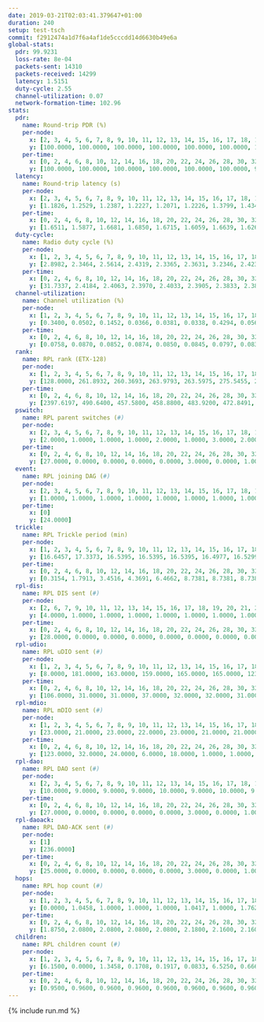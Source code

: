```yaml
---
date: 2019-03-21T02:03:41.379647+01:00
duration: 240
setup: test-tsch
commit: f2912474a1d7f6a4af1de5cccdd14d6630b49e6a
global-stats:
  pdr: 99.9231
  loss-rate: 8e-04
  packets-sent: 14310
  packets-received: 14299
  latency: 1.5151
  duty-cycle: 2.55
  channel-utilization: 0.07
  network-formation-time: 102.96
stats:
  pdr:
    name: Round-trip PDR (%)
    per-node:
      x: [2, 3, 4, 5, 6, 7, 8, 9, 10, 11, 12, 13, 14, 15, 16, 17, 18, 19, 20, 21, 22, 23, 24, 25]
      y: [100.0000, 100.0000, 100.0000, 100.0000, 100.0000, 100.0000, 100.0000, 100.0000, 100.0000, 99.8371, 100.0000, 100.0000, 100.0000, 100.0000, 100.0000, 99.1909, 100.0000, 100.0000, 99.6610, 99.8236, 99.8336, 100.0000, 100.0000, 99.8400]
    per-time:
      x: [0, 2, 4, 6, 8, 10, 12, 14, 16, 18, 20, 22, 24, 26, 28, 30, 32, 34, 36, 38, 40, 42, 44, 46, 48, 50, 52, 54, 56, 58, 60, 62, 64, 66, 68, 70, 72, 74, 76, 78, 80, 82, 84, 86, 88, 90, 92, 94, 96, 98, 100, 102, 104, 106, 108, 110, 112, 114, 116, 118, 120, 122, 124, 126, 128, 130, 132, 134, 136, 138, 140, 142, 144, 146, 148, 150, 152, 154, 156, 158, 160, 162, 164, 166, 168, 170, 172, 174, 176, 178, 180, 182, 184, 186, 188, 190, 192, 194, 196, 198, 200, 202, 204, 206, 208, 210, 212, 214, 216, 218, 220, 222, 224, 226, 228, 230, 232, 234, 236, 238, 240]
      y: [100.0000, 100.0000, 100.0000, 100.0000, 100.0000, 100.0000, 99.1667, 100.0000, 100.0000, 100.0000, 97.5000, 100.0000, 100.0000, 99.1667, 100.0000, 100.0000, 100.0000, 100.0000, 100.0000, 100.0000, 100.0000, 100.0000, 100.0000, 100.0000, 100.0000, 100.0000, 99.1667, 100.0000, 100.0000, 100.0000, 100.0000, 100.0000, 100.0000, 100.0000, 100.0000, 100.0000, 100.0000, 100.0000, 100.0000, 100.0000, 100.0000, 100.0000, 100.0000, 99.1667, 100.0000, 100.0000, 100.0000, 100.0000, 100.0000, 100.0000, 100.0000, 99.1667, 100.0000, 100.0000, 100.0000, 100.0000, 100.0000, 100.0000, 100.0000, 99.1667, 100.0000, 100.0000, 100.0000, 100.0000, 99.1667, 100.0000, 100.0000, 100.0000, 100.0000, 100.0000, 100.0000, 100.0000, 100.0000, 100.0000, 100.0000, 100.0000, 100.0000, 100.0000, 100.0000, 100.0000, 100.0000, 100.0000, 100.0000, 100.0000, 100.0000, 100.0000, 100.0000, 100.0000, 100.0000, 100.0000, 100.0000, 100.0000, 100.0000, 100.0000, 100.0000, 100.0000, 100.0000, 100.0000, 100.0000, 100.0000, 100.0000, 100.0000, 99.1667, 100.0000, 100.0000, 100.0000, 100.0000, 100.0000, 100.0000, 100.0000, 100.0000, 100.0000, 100.0000, 100.0000, 100.0000, 100.0000, 100.0000, 100.0000, 100.0000, 100.0000, null]
  latency:
    name: Round-trip latency (s)
    per-node:
      x: [2, 3, 4, 5, 6, 7, 8, 9, 10, 11, 12, 13, 14, 15, 16, 17, 18, 19, 20, 21, 22, 23, 24, 25]
      y: [1.1826, 1.2529, 1.2387, 1.2227, 1.2071, 1.2226, 1.3799, 1.4346, 1.4231, 1.7442, 1.4184, 1.4304, 1.6273, 1.4589, 1.4401, 1.5682, 1.6307, 1.7290, 1.6581, 1.7736, 1.7535, 1.8522, 1.8196, 1.8761]
    per-time:
      x: [0, 2, 4, 6, 8, 10, 12, 14, 16, 18, 20, 22, 24, 26, 28, 30, 32, 34, 36, 38, 40, 42, 44, 46, 48, 50, 52, 54, 56, 58, 60, 62, 64, 66, 68, 70, 72, 74, 76, 78, 80, 82, 84, 86, 88, 90, 92, 94, 96, 98, 100, 102, 104, 106, 108, 110, 112, 114, 116, 118, 120, 122, 124, 126, 128, 130, 132, 134, 136, 138, 140, 142, 144, 146, 148, 150, 152, 154, 156, 158, 160, 162, 164, 166, 168, 170, 172, 174, 176, 178, 180, 182, 184, 186, 188, 190, 192, 194, 196, 198, 200, 202, 204, 206, 208, 210, 212, 214, 216, 218, 220, 222, 224, 226, 228, 230, 232, 234, 236, 238, 240]
      y: [1.6511, 1.5877, 1.6681, 1.6850, 1.6715, 1.6059, 1.6639, 1.6265, 1.7061, 1.5505, 1.5985, 1.5858, 1.6279, 1.5803, 1.4957, 1.5083, 1.4996, 1.5379, 1.5196, 1.5185, 1.5482, 1.5097, 1.5422, 1.5412, 1.5152, 1.5314, 1.5444, 1.5221, 1.5215, 1.4959, 1.5318, 1.5242, 1.5601, 1.5186, 1.5371, 1.5372, 1.4944, 1.5157, 1.4967, 1.5358, 1.5166, 1.5281, 1.5301, 1.5024, 1.5208, 1.5201, 1.4960, 1.4997, 1.5224, 1.4707, 1.4467, 1.5114, 1.5026, 1.5122, 1.4815, 1.5044, 1.4785, 1.5196, 1.4733, 1.5370, 1.5204, 1.4809, 1.5285, 1.5074, 1.5390, 1.4993, 1.5281, 1.4893, 1.5094, 1.4827, 1.5806, 1.5499, 1.4901, 1.4970, 1.4582, 1.4528, 1.5071, 1.4572, 1.4435, 1.5069, 1.4959, 1.5114, 1.4975, 1.5373, 1.5209, 1.4548, 1.5384, 1.4350, 1.5256, 1.4889, 1.4970, 1.4748, 1.4830, 1.4667, 1.4720, 1.4966, 1.4806, 1.4682, 1.4423, 1.5252, 1.4772, 1.4731, 1.4612, 1.4874, 1.4644, 1.4856, 1.4779, 1.4444, 1.4557, 1.5103, 1.4738, 1.4398, 1.5014, 1.4896, 1.4782, 1.4359, 1.4595, 1.4896, 1.4754, 1.4884, null]
  duty-cycle:
    name: Radio duty cycle (%)
    per-node:
      x: [1, 2, 3, 4, 5, 6, 7, 8, 9, 10, 11, 12, 13, 14, 15, 16, 17, 18, 19, 20, 21, 22, 23, 24, 25]
      y: [2.8982, 2.3464, 2.5614, 2.4319, 2.3365, 2.3631, 3.2346, 2.4232, 2.6676, 2.5268, 2.6020, 2.5855, 2.7275, 2.6237, 2.8001, 2.6054, 2.5725, 2.7061, 2.4235, 2.7190, 2.7253, 2.7068, 2.6818, 2.8048, 2.6840]
    per-time:
      x: [0, 2, 4, 6, 8, 10, 12, 14, 16, 18, 20, 22, 24, 26, 28, 30, 32, 34, 36, 38, 40, 42, 44, 46, 48, 50, 52, 54, 56, 58, 60, 62, 64, 66, 68, 70, 72, 74, 76, 78, 80, 82, 84, 86, 88, 90, 92, 94, 96, 98, 100, 102, 104, 106, 108, 110, 112, 114, 116, 118, 120, 122, 124, 126, 128, 130, 132, 134, 136, 138, 140, 142, 144, 146, 148, 150, 152, 154, 156, 158, 160, 162, 164, 166, 168, 170, 172, 174, 176, 178, 180, 182, 184, 186, 188, 190, 192, 194, 196, 198, 200, 202, 204, 206, 208, 210, 212, 214, 216, 218, 220, 222, 224, 226, 228, 230, 232, 234, 236, 238]
      y: [31.7337, 2.4184, 2.4063, 2.3970, 2.4033, 2.3905, 2.3833, 2.3881, 2.4024, 2.3945, 2.3677, 2.3957, 2.3952, 2.3954, 2.4317, 2.3935, 2.4370, 2.2629, 2.3820, 2.2421, 2.3967, 2.3971, 2.4004, 2.3981, 2.3974, 2.4074, 2.3948, 2.3939, 2.3985, 2.3950, 2.3873, 2.3998, 2.3983, 2.4094, 2.4025, 2.3915, 2.3983, 2.3860, 2.3906, 2.3862, 2.4061, 2.3976, 2.4062, 2.4096, 2.3856, 2.3951, 2.3962, 2.4017, 2.3922, 2.4002, 2.3922, 2.3781, 2.3818, 2.3894, 2.3895, 2.3791, 2.4040, 2.4063, 2.3931, 2.3836, 2.4003, 2.3934, 2.3838, 2.3939, 2.3821, 2.4033, 2.4003, 2.4040, 2.3923, 2.4016, 2.3882, 2.4128, 2.3977, 2.3969, 2.3885, 2.3885, 2.3880, 2.3974, 2.3923, 2.3793, 2.3982, 2.3916, 2.3987, 2.3984, 2.4000, 2.3979, 2.3877, 2.3953, 2.3723, 2.3976, 2.3970, 2.3877, 2.3923, 2.3946, 2.3938, 2.3895, 2.4021, 2.3854, 2.3898, 2.3872, 2.4164, 2.3973, 2.3897, 2.4042, 2.4000, 2.3955, 2.3934, 2.3913, 2.3888, 2.3921, 2.6585, 2.4243, 2.3405, 2.3590, 2.4043, 2.3894, 2.3850, 2.3863, 2.3997, 2.3947]
  channel-utilization:
    name: Channel utilization (%)
    per-node:
      x: [1, 2, 3, 4, 5, 6, 7, 8, 9, 10, 11, 12, 13, 14, 15, 16, 17, 18, 19, 20, 21, 22, 23, 24, 25]
      y: [0.3400, 0.0502, 0.1452, 0.0366, 0.0381, 0.0338, 0.4294, 0.0562, 0.0492, 0.0334, 0.0357, 0.0315, 0.1360, 0.0309, 0.1645, 0.0496, 0.0448, 0.0983, 0.0614, 0.0462, 0.0352, 0.0393, 0.0307, 0.0303, 0.0316]
    per-time:
      x: [0, 2, 4, 6, 8, 10, 12, 14, 16, 18, 20, 22, 24, 26, 28, 30, 32, 34, 36, 38, 40, 42, 44, 46, 48, 50, 52, 54, 56, 58, 60, 62, 64, 66, 68, 70, 72, 74, 76, 78, 80, 82, 84, 86, 88, 90, 92, 94, 96, 98, 100, 102, 104, 106, 108, 110, 112, 114, 116, 118, 120, 122, 124, 126, 128, 130, 132, 134, 136, 138, 140, 142, 144, 146, 148, 150, 152, 154, 156, 158, 160, 162, 164, 166, 168, 170, 172, 174, 176, 178, 180, 182, 184, 186, 188, 190, 192, 194, 196, 198, 200, 202, 204, 206, 208, 210, 212, 214, 216, 218, 220, 222, 224, 226, 228, 230, 232, 234, 236, 238]
      y: [0.0758, 0.0870, 0.0852, 0.0874, 0.0850, 0.0845, 0.0797, 0.0833, 0.0862, 0.0858, 0.0721, 0.0865, 0.0828, 0.0836, 0.0995, 0.0794, 0.1147, 0.0323, 0.0358, 0.0354, 0.0816, 0.0829, 0.0828, 0.0822, 0.0820, 0.0843, 0.0797, 0.0826, 0.0843, 0.0820, 0.0788, 0.0824, 0.0823, 0.0876, 0.0819, 0.0802, 0.0835, 0.0782, 0.0807, 0.0776, 0.0846, 0.0835, 0.0852, 0.0874, 0.0776, 0.0823, 0.0822, 0.0849, 0.0786, 0.0817, 0.0795, 0.0731, 0.0761, 0.0808, 0.0794, 0.0745, 0.0850, 0.0864, 0.0799, 0.0753, 0.0839, 0.0811, 0.0769, 0.0818, 0.0773, 0.0850, 0.0830, 0.0828, 0.0781, 0.0839, 0.0774, 0.0900, 0.0816, 0.0833, 0.0773, 0.0782, 0.0771, 0.0818, 0.0793, 0.0749, 0.0827, 0.0806, 0.0838, 0.0833, 0.0838, 0.0811, 0.0781, 0.0822, 0.0721, 0.0842, 0.0818, 0.0781, 0.0798, 0.0814, 0.0805, 0.0798, 0.0847, 0.0775, 0.0771, 0.0787, 0.0905, 0.0817, 0.0778, 0.0837, 0.0827, 0.0814, 0.0805, 0.0793, 0.0787, 0.0803, 0.2352, 0.0920, 0.0414, 0.0397, 0.0853, 0.0795, 0.0768, 0.0783, 0.0854, 0.0809]
  rank:
    name: RPL rank (ETX-128)
    per-node:
      x: [1, 2, 3, 4, 5, 6, 7, 8, 9, 10, 11, 12, 13, 14, 15, 16, 17, 18, 19, 20, 21, 22, 23, 24, 25]
      y: [128.0000, 261.8932, 260.3693, 263.9793, 263.5975, 275.5455, 265.6598, 379.4527, 409.2686, 409.5185, 466.6639, 395.4752, 396.9421, 791.6478, 410.7314, 679.5950, 432.2107, 534.2951, 523.2043, 547.6667, 604.3208, 550.5935, 684.1822, 674.8354, 681.8204]
    per-time:
      x: [0, 2, 4, 6, 8, 10, 12, 14, 16, 18, 20, 22, 24, 26, 28, 30, 32, 34, 36, 38, 40, 42, 44, 46, 48, 50, 52, 54, 56, 58, 60, 62, 64, 66, 68, 70, 72, 74, 76, 78, 80, 82, 84, 86, 88, 90, 92, 94, 96, 98, 100, 102, 104, 106, 108, 110, 112, 114, 116, 118, 120, 122, 124, 126, 128, 130, 132, 134, 136, 138, 140, 142, 144, 146, 148, 150, 152, 154, 156, 158, 160, 162, 164, 166, 168, 170, 172, 174, 176, 178, 180, 182, 184, 186, 188, 190, 192, 194, 196, 198, 200, 202, 204, 206, 208, 210, 212, 214, 216, 218, 220, 222, 224, 226, 228, 230, 232, 234, 236, 238]
      y: [2397.6197, 490.6400, 457.5800, 458.8800, 483.9200, 472.8491, 471.9800, 477.9804, 472.0000, 460.2353, 456.9000, 462.3137, 454.5400, 457.2353, 473.1698, 454.3800, 296.8403, 283.9452, 274.2888, 290.7544, 438.2941, 443.9608, 440.5600, 443.5200, 447.7059, 442.0000, 438.8800, 443.0556, 437.8431, 434.8600, 436.5882, 431.5000, 429.3200, 421.7800, 421.2800, 420.2400, 421.3800, 420.5800, 420.9400, 423.9600, 426.2600, 427.1200, 430.6800, 435.2400, 429.1000, 426.5200, 427.8039, 430.2353, 425.1600, 425.8000, 424.9400, 423.7600, 428.5400, 433.0784, 426.6600, 424.7400, 425.6863, 430.3654, 422.8000, 420.5400, 425.5098, 420.2000, 420.9600, 423.0200, 420.3000, 419.2549, 422.9412, 421.6400, 420.4600, 417.8400, 417.8400, 425.7000, 423.6400, 419.7600, 418.4615, 415.8600, 415.2000, 416.9400, 416.7800, 418.4902, 419.7059, 413.7000, 418.7647, 417.2400, 423.3333, 424.9200, 423.0600, 425.8800, 425.6078, 421.2549, 432.2264, 417.6800, 425.8600, 424.2400, 428.7200, 418.6600, 418.7000, 419.6471, 421.0000, 418.6200, 420.0400, 421.8627, 415.0400, 423.8000, 419.8800, 419.7600, 418.3000, 418.1000, 418.8000, 418.8400, 419.2400, 506.5714, 511.0110, 511.9396, 484.8323, 411.7000, 412.4400, 415.5400, 414.7600, 415.9800]
  pswitch:
    name: RPL parent switches (#)
    per-node:
      x: [2, 3, 4, 5, 6, 7, 8, 9, 10, 11, 12, 13, 14, 15, 16, 17, 18, 19, 20, 21, 22, 23, 24, 25]
      y: [2.0000, 1.0000, 1.0000, 1.0000, 2.0000, 1.0000, 3.0000, 2.0000, 3.0000, 4.0000, 2.0000, 2.0000, 7.0000, 2.0000, 2.0000, 2.0000, 4.0000, 3.0000, 1.0000, 1.0000, 7.0000, 8.0000, 4.0000, 6.0000]
    per-time:
      x: [0, 2, 4, 6, 8, 10, 12, 14, 16, 18, 20, 22, 24, 26, 28, 30, 32, 34, 36, 38, 40, 42, 44, 46, 48, 50, 52, 54, 56, 58, 60, 62, 64, 66, 68, 70, 72, 74, 76, 78, 80, 82, 84, 86, 88, 90, 92, 94, 96, 98, 100, 102, 104, 106, 108, 110, 112, 114, 116, 118, 120, 122, 124, 126, 128, 130, 132, 134, 136, 138, 140, 142, 144, 146, 148, 150, 152, 154, 156, 158, 160, 162, 164, 166, 168, 170, 172, 174, 176, 178, 180, 182, 184, 186, 188, 190, 192, 194, 196, 198, 200, 202]
      y: [27.0000, 0.0000, 0.0000, 0.0000, 0.0000, 3.0000, 0.0000, 1.0000, 1.0000, 1.0000, 0.0000, 1.0000, 0.0000, 1.0000, 3.0000, 0.0000, 0.0000, 0.0000, 0.0000, 1.0000, 1.0000, 1.0000, 0.0000, 0.0000, 1.0000, 0.0000, 0.0000, 4.0000, 1.0000, 0.0000, 1.0000, 0.0000, 0.0000, 0.0000, 0.0000, 0.0000, 0.0000, 0.0000, 0.0000, 0.0000, 0.0000, 0.0000, 0.0000, 0.0000, 0.0000, 0.0000, 1.0000, 1.0000, 0.0000, 0.0000, 0.0000, 0.0000, 0.0000, 1.0000, 0.0000, 0.0000, 1.0000, 2.0000, 0.0000, 0.0000, 1.0000, 0.0000, 0.0000, 0.0000, 0.0000, 1.0000, 1.0000, 0.0000, 0.0000, 0.0000, 0.0000, 0.0000, 0.0000, 0.0000, 2.0000, 0.0000, 0.0000, 0.0000, 0.0000, 1.0000, 1.0000, 0.0000, 1.0000, 0.0000, 1.0000, 0.0000, 0.0000, 0.0000, 1.0000, 1.0000, 3.0000, 0.0000, 0.0000, 0.0000, 0.0000, 0.0000, 0.0000, 1.0000, 1.0000, 0.0000, 0.0000, 1.0000]
  event:
    name: RPL joining DAG (#)
    per-node:
      x: [2, 3, 4, 5, 6, 7, 8, 9, 10, 11, 12, 13, 14, 15, 16, 17, 18, 19, 20, 21, 22, 23, 24, 25]
      y: [1.0000, 1.0000, 1.0000, 1.0000, 1.0000, 1.0000, 1.0000, 1.0000, 1.0000, 1.0000, 1.0000, 1.0000, 1.0000, 1.0000, 1.0000, 1.0000, 1.0000, 1.0000, 1.0000, 1.0000, 1.0000, 1.0000, 1.0000, 1.0000]
    per-time:
      x: [0]
      y: [24.0000]
  trickle:
    name: RPL Trickle period (min)
    per-node:
      x: [1, 2, 3, 4, 5, 6, 7, 8, 9, 10, 11, 12, 13, 14, 15, 16, 17, 18, 19, 20, 21, 22, 23, 24, 25]
      y: [16.6457, 17.3373, 16.5395, 16.5395, 16.5395, 16.4977, 16.5299, 16.4599, 16.5267, 16.5309, 16.5345, 16.5270, 16.5270, 16.5460, 16.5270, 16.4906, 16.5270, 16.4282, 17.3303, 16.5914, 16.5914, 16.6129, 16.5811, 16.5472, 16.6094]
    per-time:
      x: [0, 2, 4, 6, 8, 10, 12, 14, 16, 18, 20, 22, 24, 26, 28, 30, 32, 34, 36, 38, 40, 42, 44, 46, 48, 50, 52, 54, 56, 58, 60, 62, 64, 66, 68, 70, 72, 74, 76, 78, 80, 82, 84, 86, 88, 90, 92, 94, 96, 98, 100, 102, 104, 106, 108, 110, 112, 114, 116, 118, 120, 122, 124, 126, 128, 130, 132, 134, 136, 138, 140, 142, 144, 146, 148, 150, 152, 154, 156, 158, 160, 162, 164, 166, 168, 170, 172, 174, 176, 178, 180, 182, 184, 186, 188, 190, 192, 194, 196, 198, 200, 202, 204, 206, 208, 210, 212, 214, 216, 218, 220, 222, 224, 226, 228, 230, 232, 234, 236, 238]
      y: [0.3154, 1.7913, 3.4516, 4.3691, 6.4662, 8.7381, 8.7381, 8.7381, 8.9095, 17.3049, 17.4763, 17.4763, 17.4763, 17.4763, 17.4763, 17.4763, 17.4763, 17.4763, 17.4763, 17.4763, 17.4763, 17.4763, 17.4763, 17.4763, 17.4763, 17.4763, 17.4763, 17.4763, 17.4763, 17.4763, 17.4763, 17.4763, 17.4763, 17.4763, 17.4763, 17.4763, 17.4763, 17.4763, 17.4763, 17.4763, 17.4763, 17.4763, 17.4763, 17.4763, 17.4763, 17.4763, 17.4763, 17.4763, 17.4763, 17.4763, 17.4763, 17.4763, 17.4763, 17.4763, 17.4763, 17.4763, 17.4763, 17.4763, 17.4763, 17.4763, 17.4763, 17.4763, 17.4763, 17.4763, 17.4763, 17.4763, 17.4763, 17.4763, 17.4763, 17.4763, 17.4763, 17.4763, 17.4763, 17.4763, 17.4763, 17.4763, 17.4763, 17.4763, 17.4763, 17.4763, 17.4763, 17.4763, 17.4763, 17.4763, 17.4763, 17.4763, 17.4763, 17.4763, 17.4763, 17.4763, 17.4763, 17.4763, 17.4763, 17.4763, 17.4763, 17.4763, 17.4763, 17.4763, 17.4763, 17.4763, 17.4763, 17.4763, 17.4763, 17.4763, 17.4763, 17.4763, 17.4763, 17.4763, 17.4763, 17.4763, 17.4763, 17.4763, 17.4763, 17.4763, 17.4763, 17.4763, 17.4763, 17.4763, 17.4763, 17.4763]
  rpl-dis:
    name: RPL DIS sent (#)
    per-node:
      x: [2, 6, 7, 9, 10, 11, 12, 13, 14, 15, 16, 17, 18, 19, 20, 21, 22, 23, 24, 25]
      y: [4.0000, 1.0000, 1.0000, 1.0000, 1.0000, 1.0000, 1.0000, 1.0000, 3.0000, 1.0000, 2.0000, 1.0000, 1.0000, 8.0000, 1.0000, 1.0000, 2.0000, 2.0000, 3.0000, 1.0000]
    per-time:
      x: [0, 2, 4, 6, 8, 10, 12, 14, 16, 18, 20, 22, 24, 26, 28, 30, 32, 34, 36, 38, 40, 42, 44, 46, 48, 50, 52, 54, 56, 58, 60, 62, 64, 66, 68, 70, 72, 74, 76, 78, 80, 82, 84, 86, 88, 90, 92, 94, 96, 98, 100, 102, 104, 106, 108, 110, 112, 114, 116, 118, 120, 122, 124, 126, 128, 130, 132, 134, 136, 138, 140, 142, 144, 146, 148, 150, 152, 154, 156, 158, 160, 162, 164, 166, 168, 170, 172, 174, 176, 178, 180, 182, 184, 186, 188, 190, 192, 194, 196, 198, 200, 202, 204, 206, 208, 210, 212, 214, 216, 218, 220, 222, 224, 226, 228]
      y: [28.0000, 0.0000, 0.0000, 0.0000, 0.0000, 0.0000, 0.0000, 0.0000, 0.0000, 0.0000, 0.0000, 0.0000, 0.0000, 0.0000, 0.0000, 0.0000, 0.0000, 2.0000, 0.0000, 1.0000, 0.0000, 0.0000, 0.0000, 0.0000, 0.0000, 0.0000, 0.0000, 0.0000, 0.0000, 0.0000, 0.0000, 0.0000, 0.0000, 0.0000, 0.0000, 0.0000, 0.0000, 0.0000, 0.0000, 0.0000, 0.0000, 0.0000, 0.0000, 0.0000, 0.0000, 0.0000, 0.0000, 0.0000, 0.0000, 0.0000, 0.0000, 0.0000, 0.0000, 0.0000, 0.0000, 0.0000, 0.0000, 0.0000, 0.0000, 0.0000, 0.0000, 0.0000, 0.0000, 0.0000, 0.0000, 0.0000, 0.0000, 0.0000, 0.0000, 0.0000, 0.0000, 0.0000, 0.0000, 0.0000, 0.0000, 0.0000, 0.0000, 0.0000, 0.0000, 0.0000, 0.0000, 0.0000, 0.0000, 0.0000, 0.0000, 0.0000, 0.0000, 0.0000, 0.0000, 0.0000, 0.0000, 0.0000, 0.0000, 0.0000, 0.0000, 0.0000, 0.0000, 0.0000, 0.0000, 0.0000, 0.0000, 0.0000, 0.0000, 0.0000, 0.0000, 0.0000, 0.0000, 0.0000, 0.0000, 0.0000, 0.0000, 0.0000, 4.0000, 0.0000, 2.0000]
  rpl-udio:
    name: RPL uDIO sent (#)
    per-node:
      x: [1, 2, 3, 4, 5, 6, 7, 8, 9, 10, 11, 12, 13, 14, 15, 16, 17, 18, 19, 20, 21, 22, 23, 24, 25]
      y: [8.0000, 181.0000, 163.0000, 159.0000, 165.0000, 165.0000, 123.0000, 162.0000, 167.0000, 164.0000, 168.0000, 165.0000, 176.0000, 166.0000, 154.0000, 178.0000, 167.0000, 167.0000, 185.0000, 167.0000, 162.0000, 166.0000, 160.0000, 167.0000, 171.0000]
    per-time:
      x: [0, 2, 4, 6, 8, 10, 12, 14, 16, 18, 20, 22, 24, 26, 28, 30, 32, 34, 36, 38, 40, 42, 44, 46, 48, 50, 52, 54, 56, 58, 60, 62, 64, 66, 68, 70, 72, 74, 76, 78, 80, 82, 84, 86, 88, 90, 92, 94, 96, 98, 100, 102, 104, 106, 108, 110, 112, 114, 116, 118, 120, 122, 124, 126, 128, 130, 132, 134, 136, 138, 140, 142, 144, 146, 148, 150, 152, 154, 156, 158, 160, 162, 164, 166, 168, 170, 172, 174, 176, 178, 180, 182, 184, 186, 188, 190, 192, 194, 196, 198, 200, 202, 204, 206, 208, 210, 212, 214, 216, 218, 220, 222, 224, 226, 228, 230, 232, 234, 236, 238, 240]
      y: [106.0000, 31.0000, 31.0000, 37.0000, 32.0000, 32.0000, 31.0000, 32.0000, 34.0000, 30.0000, 29.0000, 29.0000, 29.0000, 28.0000, 34.0000, 30.0000, 42.0000, 35.0000, 39.0000, 29.0000, 33.0000, 30.0000, 34.0000, 35.0000, 32.0000, 33.0000, 33.0000, 36.0000, 29.0000, 29.0000, 31.0000, 34.0000, 37.0000, 31.0000, 29.0000, 32.0000, 32.0000, 28.0000, 34.0000, 31.0000, 36.0000, 33.0000, 29.0000, 36.0000, 32.0000, 30.0000, 33.0000, 37.0000, 32.0000, 32.0000, 34.0000, 33.0000, 31.0000, 33.0000, 35.0000, 32.0000, 31.0000, 33.0000, 34.0000, 31.0000, 32.0000, 33.0000, 32.0000, 28.0000, 35.0000, 32.0000, 29.0000, 32.0000, 35.0000, 32.0000, 34.0000, 34.0000, 31.0000, 31.0000, 35.0000, 32.0000, 30.0000, 33.0000, 27.0000, 32.0000, 33.0000, 31.0000, 37.0000, 34.0000, 33.0000, 34.0000, 30.0000, 33.0000, 31.0000, 33.0000, 32.0000, 32.0000, 37.0000, 29.0000, 30.0000, 31.0000, 32.0000, 31.0000, 37.0000, 30.0000, 35.0000, 30.0000, 31.0000, 34.0000, 35.0000, 34.0000, 31.0000, 32.0000, 32.0000, 29.0000, 36.0000, 45.0000, 37.0000, 29.0000, 36.0000, 32.0000, 31.0000, 29.0000, 38.0000, 28.0000, 3.0000]
  rpl-mdio:
    name: RPL mDIO sent (#)
    per-node:
      x: [1, 2, 3, 4, 5, 6, 7, 8, 9, 10, 11, 12, 13, 14, 15, 16, 17, 18, 19, 20, 21, 22, 23, 24, 25]
      y: [23.0000, 21.0000, 23.0000, 22.0000, 23.0000, 21.0000, 21.0000, 23.0000, 21.0000, 21.0000, 20.0000, 23.0000, 22.0000, 20.0000, 23.0000, 20.0000, 21.0000, 23.0000, 24.0000, 20.0000, 22.0000, 20.0000, 20.0000, 20.0000, 21.0000]
    per-time:
      x: [0, 2, 4, 6, 8, 10, 12, 14, 16, 18, 20, 22, 24, 26, 28, 30, 32, 34, 36, 38, 40, 42, 44, 46, 48, 50, 52, 54, 56, 58, 60, 62, 64, 66, 68, 70, 72, 74, 76, 78, 80, 82, 84, 86, 88, 90, 92, 94, 96, 98, 100, 102, 104, 106, 108, 110, 112, 114, 116, 118, 120, 122, 124, 126, 128, 130, 132, 134, 136, 138, 140, 142, 144, 146, 148, 150, 152, 154, 156, 158, 160, 162, 164, 166, 168, 170, 172, 174, 176, 178, 180, 182, 184, 186, 188, 190, 192, 194, 196, 198, 200, 202, 204, 206, 208, 210, 212, 214, 216, 218, 220, 222, 224, 226, 228, 230, 232, 234, 236, 238, 240]
      y: [123.0000, 32.0000, 24.0000, 6.0000, 18.0000, 1.0000, 1.0000, 6.0000, 13.0000, 5.0000, 0.0000, 0.0000, 0.0000, 4.0000, 5.0000, 6.0000, 6.0000, 4.0000, 0.0000, 0.0000, 0.0000, 1.0000, 5.0000, 3.0000, 6.0000, 6.0000, 4.0000, 0.0000, 0.0000, 0.0000, 0.0000, 6.0000, 3.0000, 8.0000, 6.0000, 2.0000, 0.0000, 0.0000, 0.0000, 3.0000, 8.0000, 3.0000, 5.0000, 6.0000, 0.0000, 0.0000, 0.0000, 0.0000, 4.0000, 8.0000, 3.0000, 6.0000, 4.0000, 0.0000, 0.0000, 0.0000, 1.0000, 4.0000, 3.0000, 9.0000, 5.0000, 3.0000, 0.0000, 0.0000, 0.0000, 0.0000, 4.0000, 6.0000, 10.0000, 5.0000, 0.0000, 0.0000, 0.0000, 0.0000, 4.0000, 4.0000, 6.0000, 6.0000, 4.0000, 1.0000, 0.0000, 0.0000, 0.0000, 4.0000, 5.0000, 9.0000, 6.0000, 1.0000, 0.0000, 0.0000, 0.0000, 1.0000, 8.0000, 3.0000, 4.0000, 6.0000, 3.0000, 0.0000, 0.0000, 0.0000, 2.0000, 7.0000, 4.0000, 4.0000, 6.0000, 2.0000, 0.0000, 0.0000, 0.0000, 3.0000, 7.0000, 3.0000, 4.0000, 8.0000, 0.0000, 0.0000, 1.0000, 0.0000, 2.0000, 5.0000, 1.0000]
  rpl-dao:
    name: RPL DAO sent (#)
    per-node:
      x: [2, 3, 4, 5, 6, 7, 8, 9, 10, 11, 12, 13, 14, 15, 16, 17, 18, 19, 20, 21, 22, 23, 24, 25]
      y: [10.0000, 9.0000, 9.0000, 9.0000, 10.0000, 9.0000, 10.0000, 9.0000, 9.0000, 10.0000, 9.0000, 10.0000, 12.0000, 9.0000, 9.0000, 9.0000, 12.0000, 11.0000, 9.0000, 9.0000, 12.0000, 13.0000, 10.0000, 12.0000]
    per-time:
      x: [0, 2, 4, 6, 8, 10, 12, 14, 16, 18, 20, 22, 24, 26, 28, 30, 32, 34, 36, 38, 40, 42, 44, 46, 48, 50, 52, 54, 56, 58, 60, 62, 64, 66, 68, 70, 72, 74, 76, 78, 80, 82, 84, 86, 88, 90, 92, 94, 96, 98, 100, 102, 104, 106, 108, 110, 112, 114, 116, 118, 120, 122, 124, 126, 128, 130, 132, 134, 136, 138, 140, 142, 144, 146, 148, 150, 152, 154, 156, 158, 160, 162, 164, 166, 168, 170, 172, 174, 176, 178, 180, 182, 184, 186, 188, 190, 192, 194, 196, 198, 200, 202, 204, 206, 208, 210, 212, 214, 216, 218, 220, 222, 224, 226, 228, 230, 232, 234, 236, 238]
      y: [27.0000, 0.0000, 0.0000, 0.0000, 0.0000, 3.0000, 0.0000, 1.0000, 1.0000, 1.0000, 0.0000, 1.0000, 0.0000, 1.0000, 18.0000, 0.0000, 1.0000, 0.0000, 0.0000, 2.0000, 1.0000, 1.0000, 1.0000, 1.0000, 1.0000, 1.0000, 0.0000, 4.0000, 11.0000, 2.0000, 2.0000, 0.0000, 0.0000, 1.0000, 1.0000, 0.0000, 1.0000, 0.0000, 1.0000, 2.0000, 0.0000, 3.0000, 8.0000, 5.0000, 1.0000, 1.0000, 1.0000, 2.0000, 1.0000, 0.0000, 1.0000, 0.0000, 1.0000, 3.0000, 0.0000, 1.0000, 6.0000, 10.0000, 1.0000, 1.0000, 1.0000, 1.0000, 0.0000, 1.0000, 1.0000, 1.0000, 2.0000, 1.0000, 1.0000, 0.0000, 4.0000, 8.0000, 2.0000, 1.0000, 3.0000, 0.0000, 1.0000, 1.0000, 1.0000, 2.0000, 2.0000, 2.0000, 2.0000, 0.0000, 4.0000, 6.0000, 1.0000, 1.0000, 3.0000, 1.0000, 3.0000, 1.0000, 0.0000, 1.0000, 2.0000, 2.0000, 1.0000, 1.0000, 3.0000, 6.0000, 2.0000, 1.0000, 1.0000, 1.0000, 2.0000, 1.0000, 1.0000, 1.0000, 1.0000, 2.0000, 1.0000, 2.0000, 2.0000, 7.0000, 1.0000, 2.0000, 1.0000, 1.0000, 2.0000, 1.0000]
  rpl-daoack:
    name: RPL DAO-ACK sent (#)
    per-node:
      x: [1]
      y: [236.0000]
    per-time:
      x: [0, 2, 4, 6, 8, 10, 12, 14, 16, 18, 20, 22, 24, 26, 28, 30, 32, 34, 36, 38, 40, 42, 44, 46, 48, 50, 52, 54, 56, 58, 60, 62, 64, 66, 68, 70, 72, 74, 76, 78, 80, 82, 84, 86, 88, 90, 92, 94, 96, 98, 100, 102, 104, 106, 108, 110, 112, 114, 116, 118, 120, 122, 124, 126, 128, 130, 132, 134, 136, 138, 140, 142, 144, 146, 148, 150, 152, 154, 156, 158, 160, 162, 164, 166, 168, 170, 172, 174, 176, 178, 180, 182, 184, 186, 188, 190, 192, 194, 196, 198, 200, 202, 204, 206, 208, 210, 212, 214, 216, 218, 220, 222, 224, 226, 228, 230, 232, 234, 236, 238]
      y: [25.0000, 0.0000, 0.0000, 0.0000, 0.0000, 3.0000, 0.0000, 1.0000, 1.0000, 1.0000, 0.0000, 1.0000, 0.0000, 1.0000, 18.0000, 0.0000, 1.0000, 0.0000, 0.0000, 2.0000, 1.0000, 1.0000, 1.0000, 1.0000, 1.0000, 1.0000, 0.0000, 4.0000, 10.0000, 2.0000, 2.0000, 0.0000, 0.0000, 1.0000, 1.0000, 0.0000, 1.0000, 0.0000, 1.0000, 2.0000, 0.0000, 3.0000, 8.0000, 5.0000, 1.0000, 1.0000, 1.0000, 2.0000, 1.0000, 0.0000, 1.0000, 0.0000, 1.0000, 3.0000, 0.0000, 1.0000, 6.0000, 9.0000, 1.0000, 1.0000, 1.0000, 1.0000, 0.0000, 1.0000, 1.0000, 1.0000, 2.0000, 1.0000, 1.0000, 0.0000, 4.0000, 8.0000, 2.0000, 1.0000, 3.0000, 0.0000, 1.0000, 1.0000, 1.0000, 2.0000, 2.0000, 2.0000, 2.0000, 0.0000, 4.0000, 6.0000, 1.0000, 1.0000, 3.0000, 1.0000, 3.0000, 1.0000, 0.0000, 1.0000, 2.0000, 2.0000, 1.0000, 1.0000, 3.0000, 6.0000, 2.0000, 1.0000, 1.0000, 1.0000, 2.0000, 1.0000, 1.0000, 1.0000, 1.0000, 2.0000, 1.0000, 2.0000, 2.0000, 7.0000, 1.0000, 2.0000, 1.0000, 1.0000, 2.0000, 1.0000]
  hops:
    name: RPL hop count (#)
    per-node:
      x: [1, 2, 3, 4, 5, 6, 7, 8, 9, 10, 11, 12, 13, 14, 15, 16, 17, 18, 19, 20, 21, 22, 23, 24, 25]
      y: [0.0000, 1.0458, 1.0000, 1.0000, 1.0000, 1.0417, 1.0000, 1.7625, 2.0000, 2.0000, 2.2333, 2.0000, 2.0000, 2.9916, 2.0000, 2.0628, 2.0000, 2.9623, 3.0000, 3.0000, 3.0000, 3.0000, 3.9623, 3.9623, 3.9623]
    per-time:
      x: [0, 2, 4, 6, 8, 10, 12, 14, 16, 18, 20, 22, 24, 26, 28, 30, 32, 34, 36, 38, 40, 42, 44, 46, 48, 50, 52, 54, 56, 58, 60, 62, 64, 66, 68, 70, 72, 74, 76, 78, 80, 82, 84, 86, 88, 90, 92, 94, 96, 98, 100, 102, 104, 106, 108, 110, 112, 114, 116, 118, 120, 122, 124, 126, 128, 130, 132, 134, 136, 138, 140, 142, 144, 146, 148, 150, 152, 154, 156, 158, 160, 162, 164, 166, 168, 170, 172, 174, 176, 178, 180, 182, 184, 186, 188, 190, 192, 194, 196, 198, 200, 202, 204, 206, 208, 210, 212, 214, 216, 218, 220, 222, 224, 226, 228, 230, 232, 234, 236, 238]
      y: [1.8750, 2.0800, 2.0800, 2.0800, 2.0800, 2.1800, 2.1600, 2.1600, 2.1200, 2.1200, 2.1200, 2.1200, 2.1200, 2.1200, 2.1200, 2.1200, 2.1200, 2.1200, 2.1200, 2.1200, 2.1200, 2.1200, 2.1200, 2.1200, 2.1200, 2.1200, 2.1200, 2.1000, 2.1400, 2.2000, 2.2000, 2.2000, 2.2000, 2.2000, 2.2000, 2.2000, 2.2000, 2.2000, 2.2000, 2.2000, 2.2000, 2.2000, 2.2000, 2.2000, 2.2000, 2.2000, 2.2000, 2.2000, 2.2000, 2.2000, 2.2000, 2.2000, 2.2000, 2.2000, 2.2000, 2.2000, 2.1800, 2.1600, 2.1600, 2.1600, 2.1600, 2.1600, 2.1600, 2.1600, 2.1600, 2.1600, 2.1600, 2.1600, 2.1600, 2.1600, 2.1600, 2.1600, 2.1600, 2.1600, 2.1600, 2.1600, 2.1600, 2.1600, 2.1600, 2.1600, 2.1600, 2.1600, 2.1600, 2.1600, 2.1600, 2.1600, 2.1600, 2.1600, 2.1600, 2.1600, 2.1600, 2.1600, 2.1600, 2.1600, 2.1600, 2.1600, 2.1600, 2.1600, 2.1600, 2.1600, 2.1600, 2.1600, 2.1600, 2.1600, 2.1600, 2.1600, 2.1600, 2.1600, 2.1600, 2.1600, 2.1600, 2.1600, 2.1600, 2.1600, 2.1600, 2.1600, 2.1600, 2.1600, 2.1600, 2.1600]
  children:
    name: RPL children count (#)
    per-node:
      x: [1, 2, 3, 4, 5, 6, 7, 8, 9, 10, 11, 12, 13, 14, 15, 16, 17, 18, 19, 20, 21, 22, 23, 24, 25]
      y: [6.1500, 0.0000, 1.3458, 0.1708, 0.1917, 0.0833, 6.5250, 0.6667, 0.5167, 0.0667, 0.0000, 0.0000, 1.4375, 0.0000, 3.2500, 0.4644, 0.1042, 2.1841, 0.1130, 0.5063, 0.0000, 0.1967, 0.0000, 0.0000, 0.0000]
    per-time:
      x: [0, 2, 4, 6, 8, 10, 12, 14, 16, 18, 20, 22, 24, 26, 28, 30, 32, 34, 36, 38, 40, 42, 44, 46, 48, 50, 52, 54, 56, 58, 60, 62, 64, 66, 68, 70, 72, 74, 76, 78, 80, 82, 84, 86, 88, 90, 92, 94, 96, 98, 100, 102, 104, 106, 108, 110, 112, 114, 116, 118, 120, 122, 124, 126, 128, 130, 132, 134, 136, 138, 140, 142, 144, 146, 148, 150, 152, 154, 156, 158, 160, 162, 164, 166, 168, 170, 172, 174, 176, 178, 180, 182, 184, 186, 188, 190, 192, 194, 196, 198, 200, 202, 204, 206, 208, 210, 212, 214, 216, 218, 220, 222, 224, 226, 228, 230, 232, 234, 236, 238]
      y: [0.9500, 0.9600, 0.9600, 0.9600, 0.9600, 0.9600, 0.9600, 0.9600, 0.9600, 0.9600, 0.9600, 0.9600, 0.9600, 0.9600, 0.9600, 0.9600, 0.9600, 0.9600, 0.9600, 0.9600, 0.9600, 0.9600, 0.9600, 0.9600, 0.9600, 0.9600, 0.9600, 0.9600, 0.9600, 0.9600, 0.9600, 0.9600, 0.9600, 0.9600, 0.9600, 0.9600, 0.9600, 0.9600, 0.9600, 0.9600, 0.9600, 0.9600, 0.9600, 0.9600, 0.9600, 0.9600, 0.9600, 0.9600, 0.9600, 0.9600, 0.9600, 0.9600, 0.9600, 0.9600, 0.9600, 0.9600, 0.9600, 0.9600, 0.9600, 0.9600, 0.9600, 0.9600, 0.9600, 0.9600, 0.9600, 0.9600, 0.9600, 0.9600, 0.9600, 0.9600, 0.9600, 0.9600, 0.9600, 0.9600, 0.9600, 0.9600, 0.9600, 0.9600, 0.9600, 0.9600, 0.9600, 0.9600, 0.9600, 0.9600, 0.9600, 0.9600, 0.9600, 0.9600, 0.9600, 0.9600, 0.9600, 0.9600, 0.9600, 0.9600, 0.9600, 0.9600, 0.9600, 0.9600, 0.9600, 0.9600, 0.9600, 0.9600, 0.9600, 0.9600, 0.9600, 0.9600, 0.9600, 0.9600, 0.9600, 0.9600, 0.9600, 0.9600, 0.9600, 0.9600, 0.9600, 0.9600, 0.9600, 0.9600, 0.9600, 0.9600]
---
```


{% include run.md %}
